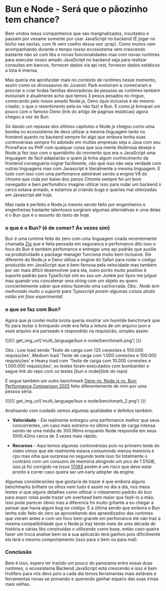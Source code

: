 # Bun e Node - Será que o pãozinho tem chance?

Bem vindos meus companheiros que são marginalizados, insultados e passam por vexame somente por usar JavaScript no backend (E jogar no bicho nas sextas, com fé vem coelho dessa vez :pray). 
Como muitos vem acompanhando durante o tempo nosso ecossistema vem crescendo bastante não só com libs e novas funcionalidades mas com novas runtimes para executar nosso amado JavaScript
no backend seja para realizar consultas em bancos, fornecer dados via api rest, fornecer dados estáticos a lista é imensa.

Mas queria me aprofundar mais no contexto de runtimes nesse momento, assim como os dinossauros do Jurassic Park evoluíram e comećaram a procriar e criar lindas famílias devoradoras de
pessoas as runtimes também evoluíram e atualmente acho que temos 3 pesos pesados no ringue, comecando pelo nosso amado Node.js, Deno (que inclusive é do mesmo criador, o que o resentimento
pela ex não faz) e Bun. E como já brinquei um pouco com o famoso Deno (link do artigo de paginas estaticas) agora chegou a vez do Bun.

Só dando um repasse dos últimos capítulos o Node.js chegou como uma bomba no ecossistema de devs utilizar a mesma linguagem tanto no frontend quanto no backend sempre foi algo que embora
tenha suas controvérsias sempre foi adotado em muitas empresas seja o Java com seu PrimeFace ou PHP com qualquer coisa que sua mente libidinosa deseje e Node.js fez isso com o queridinho
do momento que era o JavaScript uma linguagem de fácil adaptaćão e quem já tinha algum conhecimento de frontend consegueria migrar facilmente, não que isso não seja verdade com outras linguagens
mas com Javascript é literalmente a mesma linguagem.
E tudo com isso com uma perfomance admirável sendo a engine V8 do chrome que roda por baixo dos panos Chrome sempre foi um bom navegador e bem perfomático imagine utilizar isso para rodar um
backend o cerco estava armado, e estamos aí criando bugs e queries mal otimizadas em Javascript até hoje.

Mas nada é perfeito e Node.js mesmo sendo feito por engenheiros e engenheiras bastante talentosos surgiram algumas alternativas e uma delas é o Bun que é o assunto do texto de hoje.

### o que é o Bun? (é de comer? Às vezes sim)


Bun é uma runtime feita do zero com uma linguagem criada recentemente chamada [Zig](https://www.youtube.com/watch?v=kxT8-C1vmd4) que é feita pensada em seguranca e perfomance dito isso
o foco do Bun é também perfomance e entregar uma api padrão que auxilie na produtividade o package manager funciona muito bem inclusive. Ele diferente do Node.js e Deno utiliza a engine
do Safari para rodar o código produzido em JavaScript que é bem famosa pela velocidade mas também por ser mais díficil desenvolver para ela, outro ponto muito positivo é suporte padrão
para TypeScript sim eu sou um Junkie por tipos me julgue mas quando vou concatenar uma string com um objeto eu quero concientemente saber que estou fazendo uma cachorrada. *Obs.: Node tem
melhorado muito o suporte para Typescript porém algumas coisas ainda estão em fase experimental.*

### o que se faz com Bun? 

Agora que já contei muita lorota queria mostrar um humilde benchmark que fiz para testar o brinquedo onde era feita a leitura de um arquivo
json e esse arquivo era parseado e respondido na requisićão, simples assim:


![]({{ get_img_url('multi_language/bun e node/benchmark.png') }})

Obs.: Low load sendo 'Teste de carga com 125 conexões e 100.000 requisições', Medium load 'Teste de carga com 1.000 conexões e 100.000 requisições'
e Heavy load com 'Teste de carga com 10.000 conexões e 1.000.000 requisições', os testes foram executados com bombardier e segue link do repo com os testes [bun e node](link do repo)

E segue também um outro benchmark [Deno vs. Node.js vs. Bun: Performance Comparison 2025](https://www.youtube.com/watch?v=DpDHPoStZZ8) feito diferentemente de mim por uma pessoa séria:

![]({{ get_img_url('multi_language/bun e node/benchmark_2.png') }})

Analisando com cuidado vemos algumas qualidades e defeitos também:

- **Velocidade** - Ele realmente entregou uma perfomance melhor que seus concorrentes, um caso mais extremo no último teste de carga intensa sendo de
uma média de 300.96ms enquanto Node respondia em seus 1000.42ms cerca de 3 vezes mais rápido.

- **Recursos** - Aqui temos algumas controvérsias pois no primeiro teste do vídeo vimos que ele realmente estava consumindo menos memória e cpu mas olha que surpresa no segundo teste 
isso foi totalmente o contrário com um consumo de memória atingindo um pico de 1.51GiB, isso já foi corrigido na issue [17063](https://github.com/oven-sh/bun/issues/17063)
porém é um risco que deve estar pronto a correr caso queira ser um early adopter da engine.

Algumas consideraćões que gostaria de trazer é que embora alguns benchmarks brilhem os olhos nem tudo é assim no dia a dia, nos meus testes vi que alguns detalhes como utilizar o roteamento
padrão do bun para expor rotas pode trazer um overhead bem maior que fazê-lo a mão, isso pode parecer óbvio mas a diferenća foi muito gritante a eu chegar a pensar que havia algum bug no
código. E a última sendo que embora o Bun tenha sido feito do zero se aproveitando dos aprendizados das runtimes que vieram antes e com um foco bem grande em perfomance ele não traz a mesma
compatibilidade que o Node.js traz tendo mais de uma década de história e várias libs construídas o utilizando como base, então caso queira fazer um troca analise bem se a sua aplicaćão
terá ganhos pois dificilmente ela terá o mesmo comportamento (isso para o bem ou para mal).


### Conclusão

Bem é isso, espero ter trazido um pouco do panorama entre essas duas runtimes, o ecossistema Backend JavaScript está crescendo e isso é bem frutifero para nós devs pois a cada dia temos
ferramentas mais estáveis e ferramentas novas se provando e querendo ganhar espaćo das suas irmas mais velhas.
